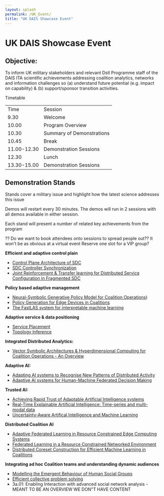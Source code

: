 ```yaml
---
layout: splash
permalink: /UK_Event/
title: "UK DAIS Showcase Event"
---
```


# UK DAIS Showcase Event

## Objective:

To inform UK military stakeholders and relevant Dstl Programme staff of the DAIS ITA scientific achievements addressing coalition analytics, networks and information challenges so (a) understand future potential (e.g. impact on capability) & (b) support/sponsor transition activities. 

Timetable

<table>
  <tbody>
    <tr>
      <td>Time</td>
      <td>Session</td>
    </tr>
    <tr>
      <td>9.30</td>
      <td>Welcome</td>
    </tr>
    <tr>
      <td>10.00</td>
      <td>Program Overview</td>
    </tr>
    <tr>
      <td>10.30</td>
      <td>Summary of Demonstrations</td>
    </tr>
    <tr>
      <td>10.45</td>
      <td>Break</td>
    </tr>
    <tr>
      <td>11.00-12.30</td>
      <td>Demonstration Sessions</td>
    </tr>
    <tr>
      <td>12.30</td>
      <td>Lunch</td>
    </tr>
    <tr>
      <td>13.30-15.00</td>
      <td>Demonstration Sessions</td>
    </tr>
  </tbody>
</table>


## Demonstration Stands 

Stands cover a military issue and highlight how the latest science addresses this issue

Demos will restart every 30 minutes. The demos will run in 2 sessions with all demos available in either session.

Each stand will present a number of related key achievements from the program

?? Do we want to book attendees onto sessions to spread people out?? It won't be as obvious at a virtual event
Reserve one slot for a VIP group?

**Efficient and adaptive control plain**
* [Control Plane Architecture of SDC](/2a08/)
* [SDC Controller Synchronization](/2a07/)
* [Joint Reinforcement & Transfer learning for Distributed Service Configuration in Fragmented SDC](/2b01/)

**Policy based adaptive management**
*	[Neural-Symbolic Generative Policy Model for Coalition Operations](/1c02/))
*	[Policy Generation for Edge Devices in Coalitions](/2c04/)
*	[The FastLAS system for interpretable machine learning](/1c08/)

**Adaptive service & data positioning**
* [Service Placement](/2a04/)
* [Topology Inference](/2a03/)

**Integrated Distributed Analytics:**
* [Vector Symbolic Architectures & Hyperdimensional Computing for Coalition Operations - An Overview](/1a11/)

**Adaptive AI:**
* [Adapting AI systems to Recognise New Patterns of Distributed Activity](/1c16/)
* [Adaptive AI systems for Human-Machine Federated Decision Making](/1c05/)

**Trusted AI:**
* [Achieving Rapid Trust of Adaptable Artificial Intelligence systems](/1d04/)
* [Real-Time Explainable Artificial Intelligence: Time-series and multi-modal data](/1d01/)
* [Uncertainty-Aware Artifical Intelligence and Machine Learning](/1d05/)

**Distributed Coalition AI**
* [Adaptive Federated Learning in Resource Constrained Edge Computing Systems](/1b06/)
* [Federated Learning in a Resource Constrained Networked Environment](/1a08/)
* [Distributed Coreset Construction for Efficient Machine Learning in Coalitions](/1b03/)

**Integrating ad hoc Coalition teams and understanding dynamic audiences**
* [Modelling the Emergent Behaviour of Human Social Groups](/1c01/)
* [Efficient collective problem solving](/3b02)
* 3a.01: Enabling Interaction with advanced social network analysis - MEANT TO BE AN OVERVIEW WE DON"T HAVE CONTENT




